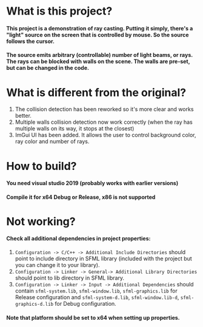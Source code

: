 # What is this project?
#### This project is a demonstration of ray casting. Putting it simply, there's a "light" source on the screen that is controlled by mouse. So the source follows the cursor.
#### The source emits arbitrary (controllable) number of light beams, or rays. The rays can be blocked with walls on the scene. The walls are pre-set, but can be changed in the code.

# What is different from the original?
1. The collision detection has been reworked so it's more clear and works better.
2. Multiple walls collision detection now work correctly (when the ray has multiple walls on its way, it stops at the closest)
3. ImGui UI has been added. It allows the user to control background color, ray color and number of rays.

# How to build?
#### You need visual studio 2019 (probably works with earlier versions)
#### Compile it for x64 Debug or Release, x86 is not supported

# Not working?
#### Check all additional dependencies in project properties:
1. `Configuration -> C/C++ -> Additional Include Directories` should point to include directory in SFML library (included with the project but you can change it to your library).
2. `Configuration -> Linker -> General-> Additional Library Directories` should point to lib directory in SFML library.
3. `Configuration -> Linker -> Input -> Additional Dependencies` should contain `sfml-system.lib`, `sfml-window.lib`, `sfml-graphics.lib` for Release configuration and `sfml-system-d.lib`, `sfml-window.lib-d`, `sfml-graphics-d.lib` for Debug configuration.

#### Note that platform should be set to x64 when setting up properties.
